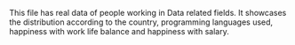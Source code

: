 This file has real data of people working in Data related fields. It showcases the distribution according to the country, programming languages used, happiness with work life balance and happiness with salary.
